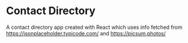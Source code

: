 # Contact Directory

A contact directory app created with React which uses info fetched from https://jsonplaceholder.typicode.com/ and https://picsum.photos/


